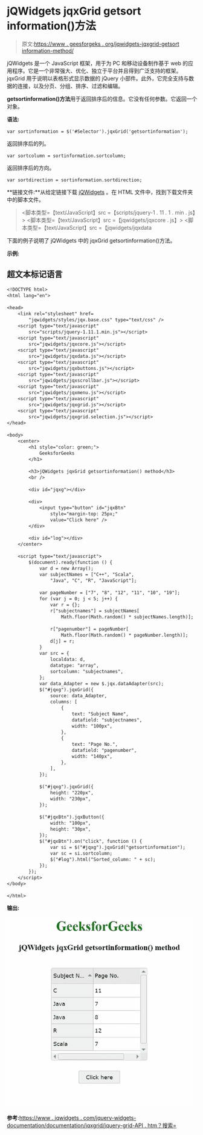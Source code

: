 # jQWidgets jqxGrid getsort information()方法

> 原文:[https://www . geesforgeks . org/jqwidgets-jqxgrid-getsort information-method/](https://www.geeksforgeeks.org/jqwidgets-jqxgrid-getsortinformation-method/)

jQWidgets 是一个 JavaScript 框架，用于为 PC 和移动设备制作基于 web 的应用程序。它是一个非常强大、优化、独立于平台并且得到广泛支持的框架。jqxGrid 用于说明以表格形式显示数据的 jQuery 小部件。此外，它完全支持与数据的连接，以及分页、分组、排序、过滤和编辑。

**getsortinformation()方法**用于返回排序后的信息。它没有任何参数。它返回一个对象。

**语法:**

```
var sortinformation = $('#Selector').jqxGrid('getsortinformation');
```

返回排序后的列。

```
var sortcolumn = sortinformation.sortcolumn;
```

返回排序后的方向。

```
var sortdirection = sortinformation.sortdirection;
```

**链接文件:**从给定链接下载 [jQWidgets](https://www.jqwidgets.com/download/) 。在 HTML 文件中，找到下载文件夹中的脚本文件。

> <link rel="”stylesheet”" href="”jqwidgets/styles/jqx.base.css”" type="”text/css”">
> <脚本类型=【text/JavaScript】src =【scripts/jquery-1 . 11 . 1 . min . js】></脚本>
> <脚本类型=【text/JavaScript】src =【jqwidgets/jqxcore . js】></脚本>
> <脚本类型=【text/JavaScript】src =【jqwidgets/jqxdata

下面的例子说明了 jQWidgets 中的 jqxGrid getsortinformation()方法。

**示例:**

## 超文本标记语言

```
<!DOCTYPE html>
<html lang="en">

<head>
    <link rel="stylesheet" href=
        "jqwidgets/styles/jqx.base.css" type="text/css" />
    <script type="text/javascript" 
        src="scripts/jquery-1.11.1.min.js"></script>
    <script type="text/javascript" 
        src="jqwidgets/jqxcore.js"></script>
    <script type="text/javascript" 
        src="jqwidgets/jqxdata.js"></script>
    <script type="text/javascript" 
        src="jqwidgets/jqxbuttons.js"></script>
    <script type="text/javascript" 
        src="jqwidgets/jqxscrollbar.js"></script>
    <script type="text/javascript" 
        src="jqwidgets/jqxmenu.js"></script>
    <script type="text/javascript" 
        src="jqwidgets/jqxgrid.js"></script>
    <script type="text/javascript" 
        src="jqwidgets/jqxgrid.selection.js"></script>
</head>

<body>
    <center>
        <h1 style="color: green;">
            GeeksforGeeks
        </h1>

        <h3>jQWidgets jqxGrid getsortinformation() method</h3>
        <br />

        <div id="jqxg"></div>

        <div>
            <input type="button" id="jqxBtn" 
                style="margin-top: 25px;" 
                value="Click here" />
        </div>

        <div id="log"></div>
    </center>

    <script type="text/javascript">
        $(document).ready(function () {
            var d = new Array();
            var subjectNames = ["C++", "Scala", 
                "Java", "C", "R", "JavaScript"];

            var pageNumber = ["7", "8", "12", "11", "10", "19"];
            for (var j = 0; j < 5; j++) {
                var r = {};
                r["subjectnames"] = subjectNames[
                    Math.floor(Math.random() * subjectNames.length)];

                r["pagenumber"] = pageNumber[
                    Math.floor(Math.random() * pageNumber.length)];
                d[j] = r;
            }
            var src = {
                localdata: d,
                datatype: "array",
                sortcolumn: "subjectnames",
            };
            var data_Adapter = new $.jqx.dataAdapter(src);
            $("#jqxg").jqxGrid({
                source: data_Adapter,
                columns: [
                    {
                        text: "Subject Name",
                        datafield: "subjectnames",
                        width: "100px",
                    },
                    {
                        text: "Page No.",
                        datafield: "pagenumber",
                        width: "140px",
                    },
                ],
            });

            $("#jqxg").jqxGrid({
                height: "220px",
                width: "230px",
            });

            $("#jqxBtn").jqxButton({
                width: "100px",
                height: "30px",
            });
            $("#jqxBtn").on("click", function () {
                var si = $("#jqxg").jqxGrid("getsortinformation");
                var sc = si.sortcolumn;
                $("#log").html("Sorted_column: " + sc);
            });
        });
    </script>
</body>

</html>
```

**输出:**

![](img/ba974c1b27e67bc5f8dac941cacaabe6.png)

**参考:**[https://www . jqwidgets . com/jquery-widgets-documentation/documentation/jqxgrid/jquery-grid-API . htm？搜索=](https://www.jqwidgets.com/jquery-widgets-documentation/documentation/jqxgrid/jquery-grid-api.htm?search=)